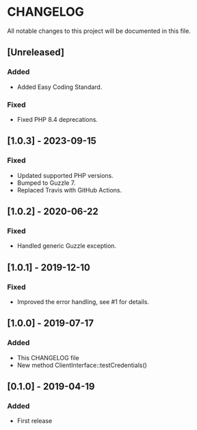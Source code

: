 # CHANGELOG

All notable changes to this project will be documented in this file.

## [Unreleased]

### Added

- Added Easy Coding Standard.

### Fixed

- Fixed PHP 8.4 deprecations.

## [1.0.3] - 2023-09-15

### Fixed

- Updated supported PHP versions.
- Bumped to Guzzle 7.
- Replaced Travis with GitHub Actions.

## [1.0.2] - 2020-06-22

### Fixed

- Handled generic Guzzle exception.

## [1.0.1] - 2019-12-10

### Fixed

- Improved the error handling, see #1 for details.

## [1.0.0] - 2019-07-17

### Added

- This CHANGELOG file
- New method ClientInterface::testCredentials()

## [0.1.0] - 2019-04-19

### Added

- First release
